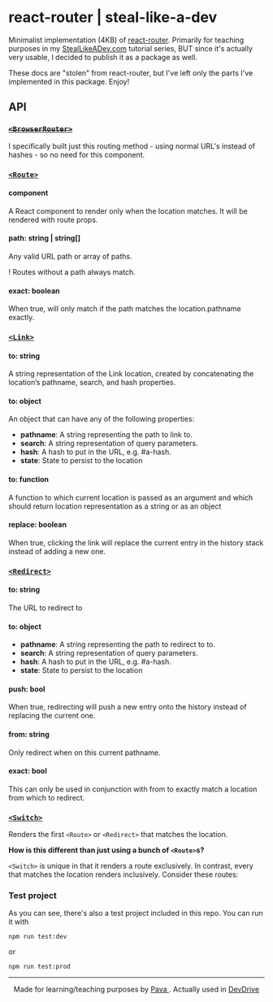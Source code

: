 # react-router | steal-like-a-dev

Minimalist implementation (4KB) of [react-router](https://github.com/ReactTraining/react-router). Primarily for teaching purposes in my [StealLikeADev.com](https://StealLikeADev.com) tutorial series, BUT since it's actually very usable, I decided to publish it as a package as well.

These docs are "stolen" from react-router, but I've left only the parts I've implemented in this package. Enjoy!

## API

### [~~`<BrowserRouter>`~~](https://reacttraining.com/react-router/web/api/BrowserRouter)

I specifically built just this routing method - using normal URL's instead of hashes - so no need for this component.

### [`<Route>`](https://reacttraining.com/react-router/web/api/Route)

#### component

A React component to render only when the location matches. It will be rendered with route props.

#### path: string | string[]

Any valid URL path or array of paths.

! Routes without a path always match.

#### exact: boolean

When true, will only match if the path matches the location.pathname exactly.

### [`<Link>`](https://reacttraining.com/react-router/web/api/Link)

#### to: string

A string representation of the Link location, created by concatenating the location’s pathname, search, and hash properties.

#### to: object

An object that can have any of the following properties:

* **pathname**: A string representing the path to link to.
* **search**: A string representation of query parameters.
* **hash**: A hash to put in the URL, e.g. #a-hash.
* **state**: State to persist to the location

#### to: function 

A function to which current location is passed as an argument and which should return location representation as a string or as an object


#### replace: boolean

When true, clicking the link will replace the current entry in the history stack instead of adding a new one.


### [`<Redirect>`](https://reacttraining.com/react-router/web/api/Redirect)

#### to: string

The URL to redirect to

#### to: object

* **pathname**: A string representing the path to redirect to to.
* **search**: A string representation of query parameters.
* **hash**: A hash to put in the URL, e.g. #a-hash.
* **state**: State to persist to the location


#### push: bool

When true, redirecting will push a new entry onto the history instead of replacing the current one.

#### from: string

Only redirect when on this current pathname. 

#### exact: bool

This can only be used in conjunction with from to exactly match a location from which to redirect.

### [`<Switch>`](https://reacttraining.com/react-router/web/api/Switch)

Renders the first `<Route>` or `<Redirect>` that matches the location.

**How is this different than just using a bunch of `<Route>`s?**

`<Switch>` is unique in that it renders a route exclusively. In contrast, every <Route> that matches the location renders inclusively. Consider these routes:

### Test project

As you can see, there's also a test project included in this repo. You can run it with

`npm run test:dev` 

  or 

`npm run test:prod`

<hr/>

<p align="center"> Made for learning/teaching purposes by <a href="https://iampava.com"> Pava </a>. Actually used in <a href="https://devdrive.io"> DevDrive </a></p>
